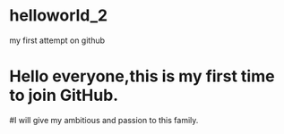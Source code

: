 # helloworld_2
my first attempt on github
# Hello everyone,this is my first time to join GitHub.
#I will give my ambitious and passion to this family.
